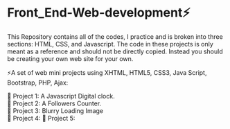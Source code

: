 # Front_End-Web-development⚡
This Repository contains all of the codes, I practice and is broken into three sections: HTML, CSS, and Javascript.
The code in these projects is only meant as a reference and should not be directly copied. Instead you should be creating your own web site for your own.

⚡A set of web mini projects using XHTML, HTML5, CSS3, Java Script, Bootstrap, PHP, Ajax:

 💬 Project 1: A Javascript Digital clock.<br>
 💬 Project 2: A Followers Counter.<br>
 💬 Project 3: Blurry Loading Image<br>
 💬 Project 4:
 💬 Project 5:

